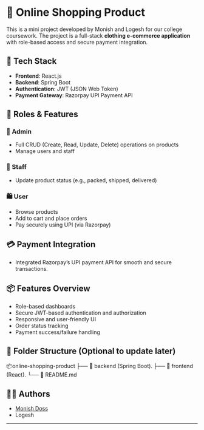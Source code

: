 # 🛒 Online Shopping Product

This is a mini project developed by Monish and Logesh for our college coursework. The project is a full-stack **clothing e-commerce application** with role-based access and secure payment integration.

## 🔧 Tech Stack

- **Frontend**: React.js
- **Backend**: Spring Boot
- **Authentication**: JWT (JSON Web Token)
- **Payment Gateway**: Razorpay UPI Payment API

## 👥 Roles & Features

### 🔐 Admin
- Full CRUD (Create, Read, Update, Delete) operations on products
- Manage users and staff

### 👷 Staff
- Update product status (e.g., packed, shipped, delivered)

### 🛍️ User
- Browse products
- Add to cart and place orders
- Pay securely using UPI (via Razorpay)

## 💳 Payment Integration
- Integrated Razorpay’s UPI payment API for smooth and secure transactions.

## 📦 Features Overview
- Role-based dashboards
- Secure JWT-based authentication and authorization
- Responsive and user-friendly UI
- Order status tracking
- Payment success/failure handling

## 📁 Folder Structure (Optional to update later)
  📦online-shopping-product
      ├── 🧩 backend (Spring Boot).
      ├── 🎨 frontend (React).
      └── 📜 README.md


## 👨‍💻 Authors

- [Monish Doss](https://github.com/MonishDoss)  
- Logesh

---
